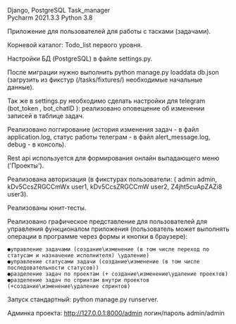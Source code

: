 Django, PostgreSQL Task_manager<br>
Pycharm 2021.3.3 Python 3.8

Приложение для пользователей для работы с тасками (задачами).

Корневой каталог: Todo_list первого уровня.

Настройки БД (PostgreSQL) в файле settings.py.

После миграции нужно выполнить python manage.py loaddata db.json
(загрузить из фикстур (/tasks/fixtures/) необходимые начальные данные).

Так же в settings.py необходимо сделать настройки для telegram (bot_token , bot_chatID ): реализовано оповещение об изменении записей в таблице задач.

Реализовано логгирование (история изменения задач - в файл application.log, 
статус работы телеграм - в файл alert_message.log, debug - в консоль). 

Rest api используется для формирования онлайн выпадающего меню ('Проекты').

Реализована авторизация (в фикстурах пользователи:
( admin admin,
kDv5CcsZRGCCmWx  user1,
kDv5CcsZRGCCmW   user2,
Z4jht5cuApZAZi8  user3).

Реализованы юнит-тесты.

Реализовано графическое представление для пользователей для управления функционалом приложения
(пользователь может выполнять операции в программе через формы и кнопки в браузере):

    ●управление задачами (создание\изменение (в том числе переход по статусам и назначение исполнителя) \удаление)
    ●управление статусами задачи (создание\изменение (в том числе последовательности статусов))
    ●разделение задач по проектам (+ создание\изменение\удаление проектов)
    ●разделение задач по спринтам внутри проектов (+создание\изменение\удаление спринтов)


Запуск стандартный: python manage.py runserver.

Админка проекта: http://127.0.0.1:8000/admin логин/пароль admin/admin


